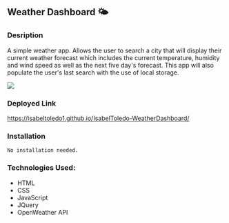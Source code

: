 ## Weather Dashboard 🌤



### Desription

A simple weather app.  Allows the user to search a city that will display their current weather forecast which includes the current temperature, humidity and wind speed as well as the next five day's forecast. This app will also populate the user's last search with the use of local storage.

  
![](assets/weather.gif)
  
### Deployed Link
    
 https://isabeltoledo1.github.io/IsabelToledo-WeatherDashboard/


### Installation
```
No installation needed. 
```

### Technologies Used:
 - HTML
 - CSS
 - JavaScript 
 - JQuery
 - OpenWeather API


